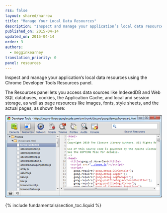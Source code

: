 ```yaml
---
rss: false
layout: shared/narrow
title: "Manage Your Local Data Resources"
description: "Inspect and manage your application’s local data resources using the Chrome Developer Tools Resources panel."
published_on: 2015-04-14
updated_on: 2015-04-14
order: 3
authors:
  - megginkearney
translation_priority: 0
panel: resources
---
```


<p class="intro">
  Inspect and manage your application’s local data resources using the Chrome Developer Tools Resources panel.
</p>

The Resources panel lets you access data sources like IndexedDB and Web SQL databases, cookies, the Application Cache, and local and session storage, as well as page resources like images, fonts, style sheets, and the actual pages, as shown here:

![Resources panel](imgs/resources_panel.png)

{% include fundamentals/section_toc.liquid %}
